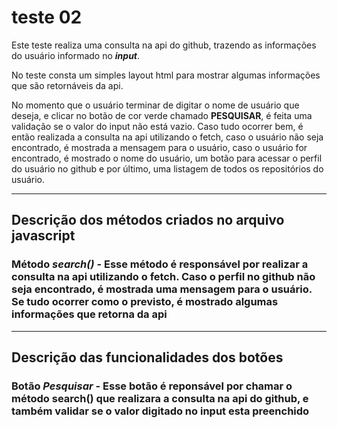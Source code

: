 # teste 02

Este teste realiza uma consulta na api do github, trazendo as informações do usuário informado no **_input_**.


No teste consta um simples layout html para mostrar algumas informações que são retornáveis da api.

No momento que o usuário terminar de digitar o nome de usuário que deseja, e clicar no botão de cor verde chamado **PESQUISAR**, é feita uma validação se o valor do input não está vazio. Caso tudo ocorrer bem, é então realizada a consulta na api utilizando o fetch, caso o usuário não seja encontrado, é mostrada a mensagem para o usuário, caso o usuário for encontrado, é mostrado o nome do usuário, um botão para acessar o perfil do usuário no github e por último, uma listagem de todos os repositórios do usuário.

---

## Descrição dos métodos criados no arquivo javascript

### Método *search()* - Esse método é responsável por realizar a consulta na api utilizando o fetch. Caso o perfil no github não seja encontrado, é mostrada uma mensagem para o usuário. Se tudo ocorrer como o previsto, é mostrado algumas informações que retorna da api

---

## Descrição das funcionalidades dos botões

### Botão *Pesquisar* - Esse botão é reponsável por chamar o método search() que realizara a consulta na api do github, e também validar se o valor digitado no input esta preenchido
